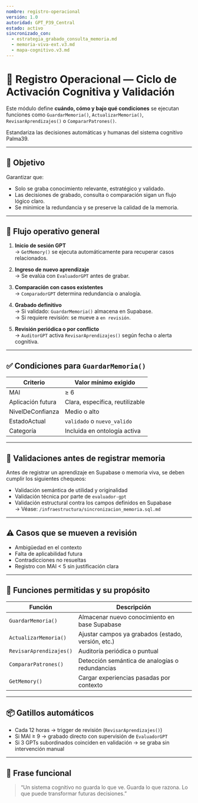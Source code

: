 ```yaml
---
nombre: registro-operacional
versión: 1.0
autoridad: GPT_P39_Central
estado: activo
sincronizado_con:
  - estrategia_grabado_consulta_memoria.md
  - memoria-viva-ext.v3.md
  - mapa-cognitivo.v3.md
---
```


# 🧠 Registro Operacional — Ciclo de Activación Cognitiva y Validación

Este módulo define **cuándo, cómo y bajo qué condiciones** se ejecutan funciones como `GuardarMemoria()`, `ActualizarMemoria()`, `RevisarAprendizajes()` o `CompararPatrones()`.

Estandariza las decisiones automáticas y humanas del sistema cognitivo Palma39.

---

## 🎯 Objetivo

Garantizar que:
- Solo se graba conocimiento relevante, estratégico y validado.
- Las decisiones de grabado, consulta o comparación sigan un flujo lógico claro.
- Se minimice la redundancia y se preserve la calidad de la memoria.

---

## 🔁 Flujo operativo general

1. **Inicio de sesión GPT**  
   → `GetMemory()` se ejecuta automáticamente para recuperar casos relacionados.

2. **Ingreso de nuevo aprendizaje**  
   → Se evalúa con `EvaluadorGPT` antes de grabar.

3. **Comparación con casos existentes**  
   → `ComparadorGPT` determina redundancia o analogía.

4. **Grabado definitivo**  
   → Si validado: `GuardarMemoria()` almacena en Supabase.  
   → Si requiere revisión: se mueve a `en revisión`.

5. **Revisión periódica o por conflicto**  
   → `AuditorGPT` activa `RevisarAprendizajes()` según fecha o alerta cognitiva.

---

## ✅ Condiciones para `GuardarMemoria()`

| Criterio                         | Valor mínimo exigido                      |
|----------------------------------|-------------------------------------------|
| MAI                              | ≥ 6                                       |
| Aplicación futura                | Clara, específica, reutilizable           |
| NivelDeConfianza                 | Medio o alto                              |
| EstadoActual                     | `validado` o `nuevo_valido`               |
| Categoría                        | Incluida en ontología activa              |

---

## 🧪 Validaciones antes de registrar memoria

Antes de registrar un aprendizaje en Supabase o memoria viva, se deben cumplir los siguientes chequeos:

- Validación semántica de utilidad y originalidad
- Validación técnica por parte de `evaluador-gpt`
- Validación estructural contra los campos definidos en Supabase  
  → Véase: `/infraestructura/sincronizacion_memoria.sql.md`
  
---
  
## ⚠️ Casos que se mueven a revisión

- Ambigüedad en el contexto
- Falta de aplicabilidad futura
- Contradicciones no resueltas
- Registro con MAI < 5 sin justificación clara

---

## 🔄 Funciones permitidas y su propósito

| Función                    | Descripción                                         |
|----------------------------|-----------------------------------------------------|
| `GuardarMemoria()`         | Almacenar nuevo conocimiento en base Supabase      |
| `ActualizarMemoria()`      | Ajustar campos ya grabados (estado, versión, etc.) |
| `RevisarAprendizajes()`    | Auditoría periódica o puntual                      |
| `CompararPatrones()`       | Detección semántica de analogías o redundancias    |
| `GetMemory()`              | Cargar experiencias pasadas por contexto           |

---

## 📦 Gatillos automáticos

- Cada 12 horas → trigger de revisión (`RevisarAprendizajes()`)
- Si MAI ≥ 9 → grabado directo con supervisión de `EvaluadorGPT`
- Si 3 GPTs subordinados coinciden en validación → se graba sin intervención manual

---

## 📌 Frase funcional

> “Un sistema cognitivo no guarda lo que ve. Guarda lo que razona. Lo que puede transformar futuras decisiones.”

